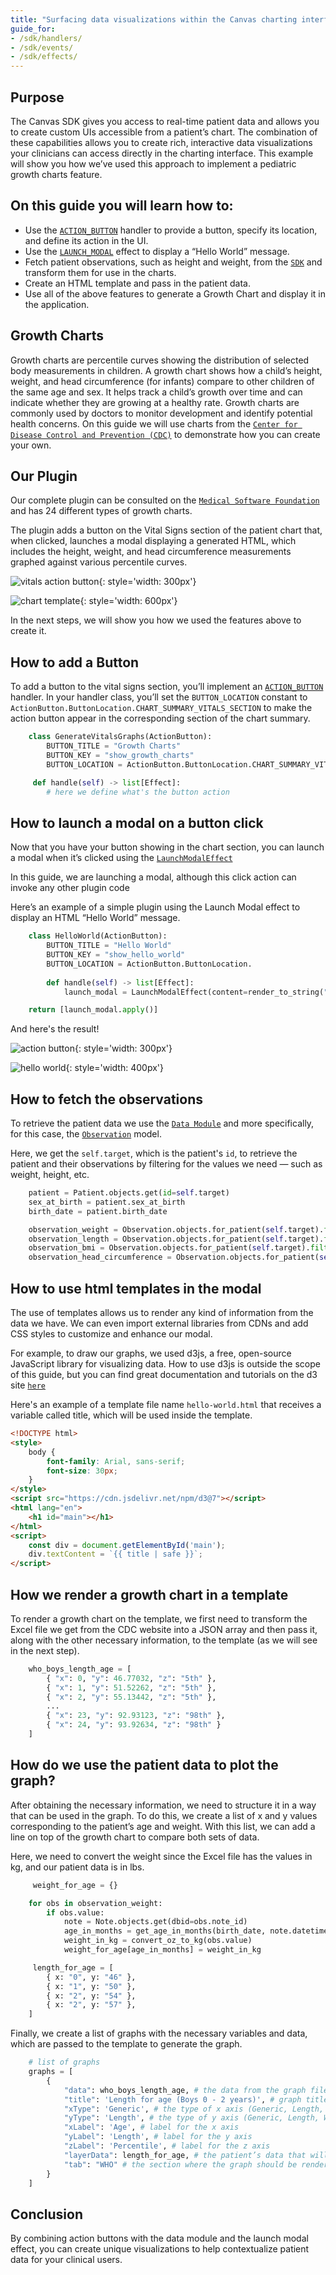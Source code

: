 ```yaml
---
title: "Surfacing data visualizations within the Canvas charting interface"
guide_for:
- /sdk/handlers/
- /sdk/events/
- /sdk/effects/
---
```


## Purpose

The Canvas SDK gives you access to real-time patient data and allows you to create custom UIs accessible from a patient’s chart. The combination of these capabilities allows you to create rich, interactive data visualizations your clinicians can access directly in the charting interface. This example will show you how we’ve used this approach to implement a pediatric growth charts feature.

## On this guide you will learn how to:

  - Use the [`ACTION_BUTTON`](/sdk/handlers-action-buttons) handler to provide a button, specify its location, and define its action in the UI.
  - Use the [`LAUNCH_MODAL`](/sdk/effects) effect to display a “Hello World” message.
  - Fetch patient observations, such as height and weight, from the [`SDK`](/sdk) and transform them for use in the charts.
  - Create an HTML template and pass in the patient data.
  - Use all of the above features to generate a Growth Chart and display it in the application.

## Growth Charts

Growth charts are percentile curves showing the distribution of selected body measurements in children. A growth chart shows how a child’s height, weight, and head circumference (for infants) compare to other children of the same age and sex. It helps track a child’s growth over time and can indicate whether they are growing at a healthy rate. Growth charts are commonly used by doctors to monitor development and identify potential health concerns.
On this guide we will use charts from the [`Center for Disease Control and Prevention (CDC)`](https://www.cdc.gov/growthcharts/who-data-files.htm) to demonstrate how you can create your own. 

## Our Plugin

Our complete plugin can be consulted on the [`Medical Software Foundation`](https://github.com/Medical-Software-Foundation/canvas/tree/main/extensions/growth_charts/) and has 24 different types of growth charts. 

The plugin adds a button on the Vital Signs section of the patient chart that, when clicked, launches a modal displaying a generated HTML, which includes the height, weight, and head circumference measurements graphed against various percentile curves.

![vitals action button](/assets/images/vitals-action-button.png){: style='width: 300px'}

![chart template](/assets/images/growth-charts.png){: style='width: 600px'}

In the next steps, we will show you how we used the features above to create it.

## How to add a Button

To add a button to the vital signs section, you’ll implement an [`ACTION_BUTTON`](/sdk/handlers-action-buttons) handler. In your handler class, you’ll set the `BUTTON_LOCATION` constant to `ActionButton.ButtonLocation.CHART_SUMMARY_VITALS_SECTION` to make the action button appear in the corresponding section of the chart summary.

```python
    class GenerateVitalsGraphs(ActionButton):
        BUTTON_TITLE = "Growth Charts"
        BUTTON_KEY = "show_growth_charts"
        BUTTON_LOCATION = ActionButton.ButtonLocation.CHART_SUMMARY_VITALS_SECTION

     def handle(self) -> list[Effect]:
        # here we define what's the button action
```

## How to launch a modal on a button click

Now that you have your button showing in the chart section, you can launch a modal when it’s clicked using the [`LaunchModalEffect`](/sdk/layout-effect/#modals)

In this guide, we are launching a modal, although this click action can invoke any other plugin code

Here’s an example of a simple plugin using the Launch Modal effect to display an HTML “Hello World” message.

```python
    class HelloWorld(ActionButton):
        BUTTON_TITLE = "Hello World"
        BUTTON_KEY = "show_hello_world"
        BUTTON_LOCATION = ActionButton.ButtonLocation.
        
        def handle(self) -> list[Effect]:
            launch_modal = LaunchModalEffect(content=render_to_string("protocols/hello-world.html", { title: 'hello world' }))

    return [launch_modal.apply()]
```

And here's the result! 

![action button](/assets/images/action-button-hello-world.png){: style='width: 300px'}

![hello world](/assets/images/template-hello-world.png){: style='width: 400px'}


## How to fetch the observations

To retrieve the patient data we use the [`Data Module`](/sdk/data/) and more specifically, for this case, the [`Observation`](/sdk/data-observation/) model. 

Here, we get the `self.target`, which is the patient's `id`, to retrieve the patient and their observations by filtering for the values we need — such as weight, height, etc.

```python
    patient = Patient.objects.get(id=self.target)
    sex_at_birth = patient.sex_at_birth
    birth_date = patient.birth_date

    observation_weight = Observation.objects.for_patient(self.target).filter(name="weight")
    observation_length = Observation.objects.for_patient(self.target).filter(name="length")
    observation_bmi = Observation.objects.for_patient(self.target).filter(name="bmi")
    observation_head_circumference = Observation.objects.for_patient(self.target).filter(name="head_circumference")
```

## How to use html templates in the modal

The use of templates allows us to render any kind of information from the data we have. We can even import external libraries from CDNs and add CSS styles to customize and enhance our modal.

For example, to draw our graphs, we used d3js, a free, open-source JavaScript library for visualizing data. How to use d3js is outside the scope of this guide, but you can find great documentation and tutorials on the d3 site [`here`](https://d3js.org/getting-started)

Here's an example of a template file name `hello-world.html` that receives a variable called title, which will be used inside the template.

```html
<!DOCTYPE html>
<style>
    body {
        font-family: Arial, sans-serif;
        font-size: 30px;
    }
</style>
<script src="https://cdn.jsdelivr.net/npm/d3@7"></script>
<html lang="en">
    <h1 id="main"></h1>
</html>
<script>
    const div = document.getElementById('main');
    div.textContent = `{{ title | safe }}`;
</script>
```

## How we render a growth chart in a template

To render a growth chart on the template, we first need to transform the Excel file we get from the CDC website into a JSON array and then pass it, along with the other necessary information, to the template (as we will see in the next step).

```python
    who_boys_length_age = [
        { "x": 0, "y": 46.77032, "z": "5th" },
        { "x": 1, "y": 51.52262, "z": "5th" },
        { "x": 2, "y": 55.13442, "z": "5th" },
        ...
        { "x": 23, "y": 92.93123, "z": "98th" },
        { "x": 24, "y": 93.92634, "z": "98th" }
    ]
```

## How do we use the patient data to plot the graph?

After obtaining the necessary information, we need to structure it in a way that can be used in the graph. To do this, we create a list of x and y values corresponding to the patient’s age and weight. With this list, we can add a line on top of the growth chart to compare both sets of data.

Here, we need to convert the weight since the Excel file has the values in kg, and our patient data is in lbs.

```python
     weight_for_age = {}

    for obs in observation_weight:
        if obs.value:
            note = Note.objects.get(dbid=obs.note_id)
            age_in_months = get_age_in_months(birth_date, note.datetime_of_service)
            weight_in_kg = convert_oz_to_kg(obs.value)
            weight_for_age[age_in_months] = weight_in_kg

     length_for_age = [
        { x: "0", y: "46" },
        { x: "1", y: "50" },
        { x: "2", y: "54" },
        { x: "2", y: "57" },
    ]
```

Finally, we create a list of graphs with the necessary variables and data, which are passed to the template to generate the graph.

```python
    # list of graphs
    graphs = [
        {
            "data": who_boys_length_age, # the data from the graph file
            "title": 'Length for age (Boys 0 - 2 years)', # graph title
            "xType": 'Generic', # the type of x axis (Generic, Length, Weight) - We need this info to convert the values 
            "yType": 'Length', # the type of y axis (Generic, Length, Weight)
            "xLabel": 'Age', # label for the x axis
            "yLabel": 'Length', # label for the y axis
            "zLabel": 'Percentile', # label for the z axis
            "layerData": length_for_age, # the patient’s data that will be plotted on the graph
            "tab": "WHO" # the section where the graph should be rendered (WHO or CDC)
        }
    ]
```

## Conclusion

By combining action buttons with the data module and the launch modal effect, you can create unique visualizations to help contextualize patient data for your clinical users.

